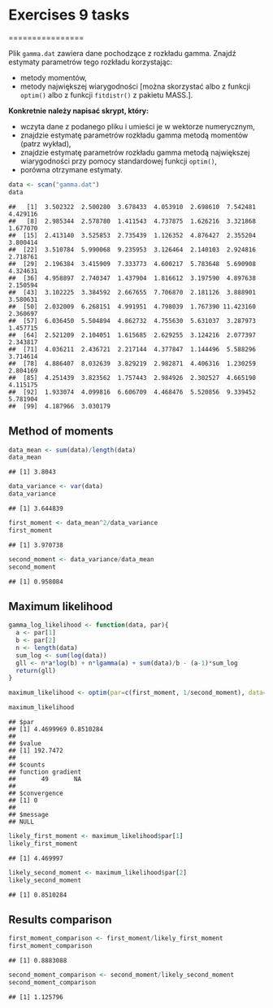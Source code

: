 # Exercises 9 tasks
================

Plik `gamma.dat` zawiera dane pochodzące z rozkładu gamma. Znajdź
estymaty parametrów tego rozkładu korzystając:

-   metody momentów,
-   metody największej wiarygodności \[można skorzystać albo z funkcji
    `optim()` albo z funkcji `fitdistr()` z pakietu MASS.\].

**Konkretnie należy napisać skrypt, który:**

-   wczyta dane z podanego pliku i umieści je w wektorze numerycznym,
-   znajdzie estymatę parametrów rozkładu gamma metodą momentów (patrz
    wykład),
-   znajdzie estymatę parametrów rozkładu gamma metodą największej
    wiarygodności przy pomocy standardowej funkcji `optim()`,
-   porówna otrzymane estymaty.

``` r
data <- scan("gamma.dat")
data
```

    ##   [1]  3.502322  2.500280  3.678433  4.053910  2.698610  7.542481  4.429116
    ##   [8]  2.985344  2.578780  1.411543  4.737875  1.626216  3.321868  1.677070
    ##  [15]  2.413140  3.525853  2.735439  1.126352  4.876427  2.355204  3.800414
    ##  [22]  3.510784  5.990068  9.235953  3.126464  2.140103  2.924816  2.718761
    ##  [29]  2.196384  3.415909  7.333773  4.600217  5.783648  5.690908  4.324631
    ##  [36]  4.958897  2.740347  1.437904  1.816612  3.197590  4.897638  2.150594
    ##  [43]  3.102225  3.384592  2.667655  7.706870  2.181126  3.888901  3.580631
    ##  [50]  2.032009  6.268151  4.991951  4.798039  1.767390 11.423160  2.360697
    ##  [57]  6.036450  5.504894  4.862732  4.755630  5.631037  3.287973  1.457715
    ##  [64]  2.521209  2.104051  1.615685  2.629255  3.124216  2.077397  2.343817
    ##  [71]  4.036211  2.436721  2.217144  4.377847  1.144496  5.588296  3.714614
    ##  [78]  4.886407  8.032639  3.829219  2.982871  4.406316  1.230259  2.804169
    ##  [85]  4.251439  3.823562  1.757443  2.984926  2.302527  4.665190  4.115175
    ##  [92]  1.933074  4.099816  6.606709  4.468476  5.520856  9.339452  5.781904
    ##  [99]  4.187966  3.030179

## Method of moments

``` r
data_mean <- sum(data)/length(data)
data_mean
```

    ## [1] 3.8043

``` r
data_variance <- var(data)
data_variance
```

    ## [1] 3.644839

``` r
first_moment <- data_mean^2/data_variance
first_moment
```

    ## [1] 3.970738

``` r
second_moment <- data_variance/data_mean
second_moment
```

    ## [1] 0.958084

## Maximum likelihood

``` r
gamma_log_likelihood <- function(data, par){
  a <- par[1]
  b <- par[2]
  n <- length(data)
  sum_log <- sum(log(data))
  gll <- n*a*log(b) + n*lgamma(a) + sum(data)/b - (a-1)*sum_log
  return(gll)
}
```

``` r
maximum_likelihood <- optim(par=c(first_moment, 1/second_moment), data=data, fn=gamma_log_likelihood)

maximum_likelihood
```

    ## $par
    ## [1] 4.4699969 0.8510284
    ## 
    ## $value
    ## [1] 192.7472
    ## 
    ## $counts
    ## function gradient 
    ##       49       NA 
    ## 
    ## $convergence
    ## [1] 0
    ## 
    ## $message
    ## NULL

``` r
likely_first_moment <- maximum_likelihood$par[1]
likely_first_moment
```

    ## [1] 4.469997

``` r
likely_second_moment <- maximum_likelihood$par[2]
likely_second_moment
```

    ## [1] 0.8510284

## Results comparison

``` r
first_moment_comparison <- first_moment/likely_first_moment
first_moment_comparison
```

    ## [1] 0.8883088

``` r
second_moment_comparison <- second_moment/likely_second_moment
second_moment_comparison
```

    ## [1] 1.125796
